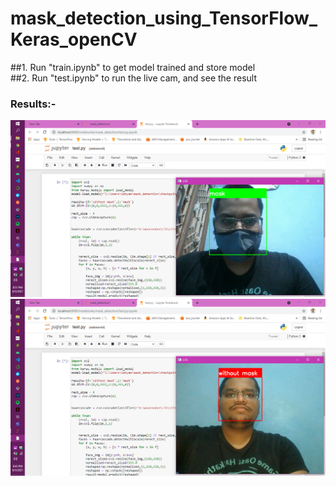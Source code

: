 # mask_detection_using_TensorFlow_Keras_openCV

##1. Run "train.ipynb" to get model trained and store model                                                                                                                         
##2. Run "test.ipynb" to run the live cam, and see the result                                                                                                                       

### Results:-                                                                                                                                                                     
![](https://raw.githubusercontent.com/SatyamOzaR/mask_detection_using_TensorFlow_Keras_openCV/master/positive_result.png)
![](https://raw.githubusercontent.com/SatyamOzaR/mask_detection_using_TensorFlow_Keras_openCV/master/negative_result.png)

